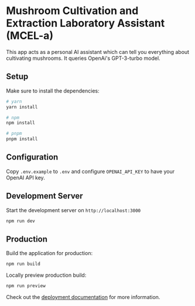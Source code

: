 # Mushroom Cultivation and Extraction Laboratory Assistant (MCEL-a)

This app acts as a personal AI assistant which can tell you everything about cultivating mushrooms. It queries OpenAi's GPT-3-turbo model.

## Setup

Make sure to install the dependencies:

```bash
# yarn
yarn install

# npm
npm install

# pnpm
pnpm install
```

## Configuration

Copy `.env.example` to `.env` and configure `OPENAI_API_KEY` to have your OpenAI API key.

## Development Server

Start the development server on `http://localhost:3000`

```bash
npm run dev
```

## Production

Build the application for production:

```bash
npm run build
```

Locally preview production build:

```bash
npm run preview
```

Check out the [deployment documentation](https://nuxt.com/docs/getting-started/deployment) for more information.
